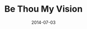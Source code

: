 ---
layout: music 
title: "<br>Be Thou My Vision"
date: 2014-07-03 
description: "A twist on the classic hymn from the \"Meaning\" series."
sc-permalink-url: "http://soundcloud.com/crdschurch/br-be-thou-my-vision"
audio: "http://s3.amazonaws.com/crossroads-media/music/audio/BeThouMyVision.mp3"
audio-duration: "00:00"
src: "http://s3.amazonaws.com/crossroads-media/images/BeThouMyVisionSmall.jpg"
---